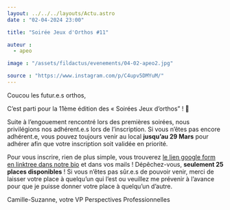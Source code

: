 ```yaml
---
layout: ../../../layouts/Actu.astro
date : "02-04-2024 23:00"

title: "Soirée Jeux d'Orthos #11"

auteur :
  - apeo

image : "/assets/fildactus/evenements/04-02-apeo2.jpg"

source : "https://www.instagram.com/p/C4upv5DMYuM/"
---
```


Coucou les futur.e.s orthos,

C’est parti pour la 11ème édition des « Soirées Jeux d’orthos” ! 🥳

Suite à l’engouement rencontré lors des premières soirées, nous privilégions nos adhérent.e.s lors de l’inscription. Si vous n’êtes pas encore adhérent.e, vous pouvez toujours venir au local __jusqu’au 29 Mars__ pour adhérer afin que votre inscription soit validée en priorité.

Pour vous inscrire, rien de plus simple, vous trouverez [le lien google form en linktree dans notre bio](https://docs.google.com/forms/d/1HH9p0ufnNgI1qFydYU7X660ND7RW3nC5pt5gdmTSiE0/viewform) et dans vos mails ! Dépêchez-vous, __seulement 25 places disponibles__ ! Si vous n’êtes pas sûr.e.s de pouvoir venir, merci de laisser votre place à quelqu’un qui l’est ou veuillez me prévenir à l’avance pour que je puisse donner votre place à quelqu’un d’autre.

Camille-Suzanne, votre VP Perspectives Professionnelles